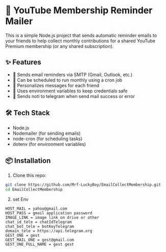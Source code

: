 # 🎥 YouTube Membership Reminder Mailer

This is a simple Node.js project that sends automatic reminder emails to your friends to help collect monthly contributions for a shared YouTube Premium membership (or any shared subscription).

## ✨ Features

- 📧 Sends email reminders via SMTP (Gmail, Outlook, etc.)
- 📆 Can be scheduled to run monthly using a cron job
- 👤 Personalizes messages for each friend
- 🔐 Uses environment variables to keep credentials safe
- 📲 Sends noti to telegram when send mail success or error

## 🛠️ Tech Stack

- Node.js
- Nodemailer (for sending emails)
- node-cron (for scheduling tasks)
- dotenv (for environment variables)

## 📦 Installation

1. Clone this repo:

```bash
git clone https://github.com/Mrf-LuckyBoy/EmailCollectMembership.git
cd EmailCollectMembership
```

2. set Env

```.env
HOST_MAIL = yahoo@gmail.com
HOST_PASS = gmail application password
IMAGE_LINK = image link on drive or other
chat_id_tele = chatIdTelegram
chat_bot_tele = botKeyTelegram
domain_tele = https://api.telegram.org
GEST_ONE = gest
GEST_MAIL_ONE = gest@gmail.com
GEST_ONE_FULL_NAME = gest gest
```
